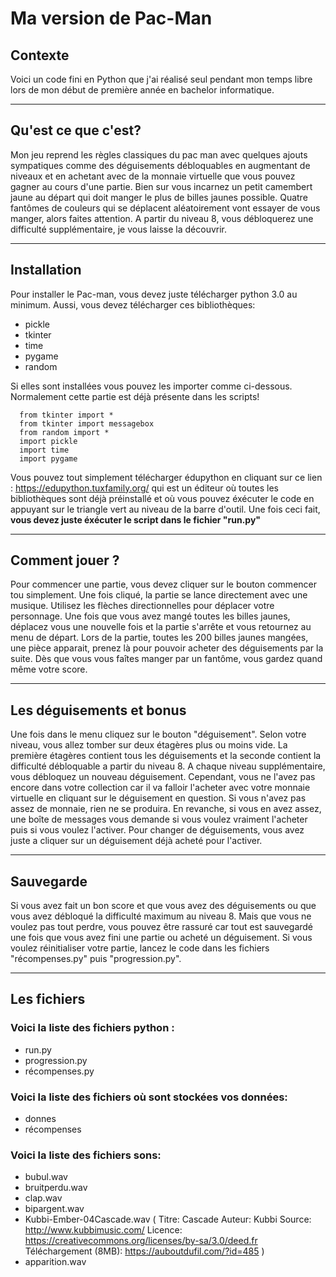 # Ma version de Pac-Man 

## Contexte

Voici un code fini en Python que j'ai réalisé seul pendant mon temps libre lors de mon début de première année en bachelor informatique.

----------------------------------------------------------------------------------------------------------------------------------------
## Qu'est ce que c'est? 

Mon jeu reprend les règles classiques du pac man avec quelques ajouts sympatiques comme des déguisements débloquables en augmentant de niveaux et en achetant avec de la monnaie virtuelle que vous pouvez gagner au cours d'une partie. Bien sur vous incarnez un petit camembert jaune au départ qui doit manger le plus de billes jaunes possible. Quatre fantômes de couleurs  qui se déplacent aléatoirement vont essayer de vous manger, alors faites attention. A partir du niveau 8, vous débloquerez une difficulté supplémentaire, je vous laisse la découvrir.

----------------------------------------------------------------------------------------------------------------------------------------
## Installation 

Pour installer le Pac-man, vous devez juste télécharger python 3.0 au minimum. Aussi, vous devez télécharger ces bibliothèques: 

* pickle 
* tkinter 
* time 
* pygame 
* random

Si elles sont installées vous pouvez les importer comme ci-dessous. Normalement cette partie est déjà présente dans les scripts!

```
  from tkinter import *
  from tkinter import messagebox
  from random import *
  import pickle
  import time
  import pygame
```

Vous pouvez tout simplement télécharger édupython en cliquant sur ce lien : https://edupython.tuxfamily.org/ qui est un éditeur où toutes les bibliothèques sont déjà préinstallé et où vous pouvez éxécuter le code en appuyant sur le triangle vert au niveau de la barre d'outil. Une fois ceci fait, **vous devez juste éxécuter le script dans le fichier "run.py"**

----------------------------------------------------------------------------------------------------------------------------------------
## Comment jouer ?

Pour commencer une partie, vous devez cliquer sur le bouton commencer tou simplement. Une fois cliqué, la partie se lance directement avec une musique. Utilisez les flèches directionnelles pour déplacer votre personnage. Une fois que vous avez mangé toutes les billes jaunes, déplacez vous une nouvelle fois et la partie s'arrête et vous retournez au menu de départ. Lors de la partie, toutes les 200 billes jaunes mangées, une pièce apparait, prenez là pour pouvoir acheter des déguisements par la suite. Dès que vous vous faîtes manger par un fantôme, vous gardez quand même votre score.

----------------------------------------------------------------------------------------------------------------------------------------
## Les déguisements et bonus

Une fois dans le menu cliquez sur le bouton "déguisement". Selon votre niveau, vous allez tomber sur deux étagères plus ou moins vide. La première étagères contient tous les déguisements et la seconde contient la difficulté débloquable a partir du niveau 8. A chaque niveau supplémentaire, vous débloquez un nouveau déguisement. Cependant, vous ne l'avez pas encore dans votre collection car il va falloir l'acheter avec votre monnaie virtuelle en cliquant sur le déguisement en question. Si vous n'avez pas assez de monnaie, rien ne se produira. En revanche, si vous en avez assez, une boîte de messages vous demande si vous voulez vraiment l'acheter puis si vous voulez l'activer. Pour changer de déguisements, vous avez juste a cliquer sur un déguisement déjà acheté pour l'activer.

----------------------------------------------------------------------------------------------------------------------------------------
## Sauvegarde

Si vous avez fait un bon score et que vous avez des déguisements ou que vous avez débloqué la difficulté maximum au niveau 8. Mais que vous ne voulez pas tout perdre, vous pouvez être rassuré car tout est sauvegardé une fois que vous avez fini une partie ou acheté un déguisement. Si vous voulez réinitialiser votre partie, lancez le code dans les fichiers "récompenses.py" puis "progression.py". 

----------------------------------------------------------------------------------------------------------------------------------------
## Les fichiers

### Voici la liste des fichiers python :

* run.py
* progression.py
* récompenses.py

### Voici la liste des fichiers où sont stockées vos données:

* donnes
* récompenses

### Voici la liste des fichiers sons: 

* bubul.wav
* bruitperdu.wav
* clap.wav
* bipargent.wav
* Kubbi-Ember-04Cascade.wav ( Titre:  Cascade Auteur: Kubbi Source: http://www.kubbimusic.com/ Licence: https://creativecommons.org/licenses/by-sa/3.0/deed.fr  Téléchargement (8MB): https://auboutdufil.com/?id=485 )
* apparition.wav
